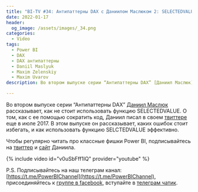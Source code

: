 ```yaml
---
title: "BI-TV #34: Антипаттерны DAX с Даниилом Маслюком 2: SELECTEDVALUE"
date: 2022-01-17
header:
  og_image: /assets/images/_34.png
categories:
  - Video
tags:
  - Power BI
  - DAX
  - DAX антипаттерны
  - Daniil Maslyuk
  - Maxim Zelenskiy
  - Maxim Uvarov
description: Во втором выпуске серии “Антипаттерны DAX” [Даниил Маслюк](https://bi-tv.ru/tags/#daniil-maslyuk) рассказывает, как не стоит использовать функцию SELECTEDVALUE.

---
```

Во втором выпуске серии “Антипаттерны DAX” [Даниил Маслюк](https://bi-tv.ru/tags/#daniil-maslyuk) рассказывает, как не стоит использовать функцию SELECTEDVALUE. О том, как с ее помощью сократить код, Даниил писал в своем [твиттере](https://twitter.com/DMaslyuk/status/882767277984104448) еще в июле 2017. В этом выпуске он рассказывает, каких ошибок стоит избегать, и как использовать функцию SELCTEDVALUE эффективно.

Чтобы регулярно читать про классные фишки Power BI, подписывайтесь на [твиттер](https://twitter.com/DMaslyuk) и [сайт](https://xxlbi.com) Даниила.


{% include video id="v0uSbFff1lQ" provider="youtube" %}

P.S. Подписывайтесь на наш телеграм канал: [https://t.me/PowerBIChannel](https://t.me/PowerBIChannel), присоединяйтесь к [группе в facebook](https://www.facebook.com/groups/powerBiForever), вступайте в [телеграм чатик](https://t.me/PBI_Rus/).
